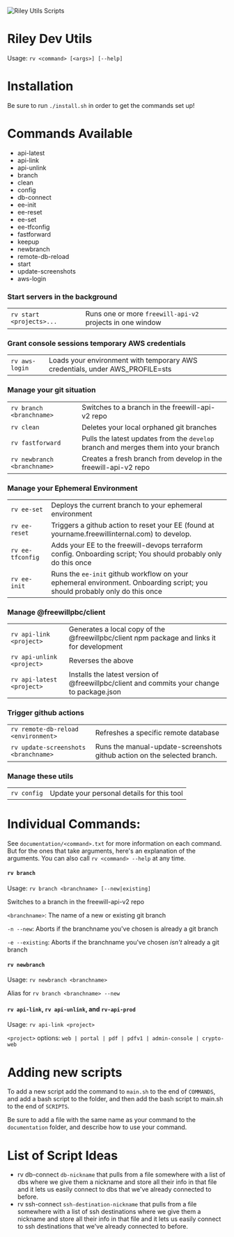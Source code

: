 ![Riley Utils Scripts](/documentation/nidoran_icon.png)

# Riley Dev Utils
Usage: `rv <command> [<args>] [--help]`

# Installation
Be sure to run `./install.sh` in order to get the commands set up!

# Commands Available
 - api-latest
 - api-link
 - api-unlink
 - branch
 - clean
 - config
 - db-connect
 - ee-init
 - ee-reset
 - ee-set
 - ee-tfconfig
 - fastforward
 - keepup
 - newbranch
 - remote-db-reload
 - start
 - update-screenshots
 - aws-login

### Start servers in the background
|               |       |
|---------------|-------|
| `rv start <projects>...` | Runs one or more `freewill-api-v2` projects in one window |

### Grant console sessions temporary AWS credentials
|               |                                                                              |
|---------------|------------------------------------------------------------------------------|
| `rv aws-login` | Loads your environment with temporary AWS credentials, under AWS_PROFILE=sts |

### Manage your git situation
|               |       |
|---------------|-------|
| `rv branch <branchname>`     | Switches to a branch in the freewill-api-v2 repo                                    |
| `rv clean`       | Deletes your local orphaned git branches            |
| `rv fastforward` | Pulls the latest updates from the `develop` branch and merges them into your branch |
| `rv newbranch <branchname>`  | Creates a fresh branch from develop in the freewill-api-v2 repo                  |

### Manage your Ephemeral Environment
| |                                                                                                                            |
|--------------------------------------|----------------------------------------------------------------------------------------------------------------------------|
| `rv ee-set`                             | Deploys the current branch to your ephemeral environment                                                                   |
| `rv ee-reset`                           | Triggers a github action to reset your EE (found at yourname.freewillinternal.com) to develop.                             |
| `rv ee-tfconfig`            | Adds your EE to the freewill-devops terraform config. Onboarding script; You should probably only do this once             |
| `rv ee-init`                | Runs the `ee-init` github workflow on your ephemeral environment. Onboarding script; you should probably only do this once |

### Manage @freewillpbc/client

|                  |              |
|------------------|--------------|
| `rv api-link <project>`   | Generates a local copy of the @freewillpbc/client npm package and links it for development |
| `rv api-unlink <project>` | Reverses the above |
| `rv api-latest <project>` | Installs the latest version of @freewillpbc/client and commits your change to package.json |

### Trigger github actions
|  |  |
|---|---|
| `rv remote-db-reload <environment>` | Refreshes a specific remote database |
| `rv update-screenshots <branchname>` | Runs the manual-update-screenshots github action on the selected branch. |

### Manage these utils
|                  |    |
|------------------|----|
| `rv config`         | Update your personal details for this tool |



# Individual Commands:

See `documentation/<command>.txt` for more information on each command. But for the ones that take arguments, here's an explanation of the arguments. You can also call `rv <command> --help` at any time.


#### `rv branch`
Usage: `rv branch <branchname> [--new|existing]`

Switches to a branch in the freewill-api-v2 repo

`<branchname>`: The name of a new or existing git branch

  `-n --new`: Aborts if the branchname you've chosen is already a git branch

  `-e --existing`: Aborts if the branchname you've chosen *isn't* already a git branch

#### `rv newbranch`
Usage: `rv newbranch <branchname>`

Alias for `rv branch <branchname> --new`

#### `rv api-link`, `rv api-unlink`, and `rv-api-prod`

Usage: `rv api-link <project>`

`<project>` options: `web | portal | pdf | pdfv1 | admin-console | crypto-web`

# Adding new scripts

To add a new script add the command to `main.sh` to the end of `COMMANDS`, and add a bash script to the folder, and then add the bash script to main.sh to the end of `SCRIPTS`.

Be sure to add a file with the same name as your command to the `documentation` folder, and describe how to use your command.

# List of Script Ideas
- rv db-connect `db-nickname` that pulls from a file somewhere with a list of dbs where we give them a nickname and store all their info in that file and it lets us easily connect to dbs that we've already connected to before.
- rv ssh-connect `ssh-destination-nickname` that pulls from a file somewhere with a list of ssh destinations where we give them a nickname and store all their info in that file and it lets us easily connect to ssh destinations that we've already connected to before.
